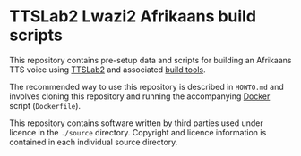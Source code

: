 TTSLab2 Lwazi2 Afrikaans build scripts
======================================

This repository contains pre-setup data and scripts for building an Afrikaans TTS voice using [TTSLab2][1] and associated [build tools][2].

The recommended way to use this repository is described in `HOWTO.md` and involves cloning this repository and running the accompanying [Docker][3] script (`Dockerfile`).

This repository contains software written by third parties used under licence in the `./source` directory. Copyright and licence information is contained in each individual source directory.

[1]: https://github.com/demitasse/ttslab2
[2]: https://github.com/demitasse/ttslabdev2
[3]: https://www.docker.com/
